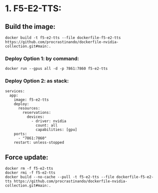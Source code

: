 # 1. F5-E2-TTS:

## Build the image:
```
docker build -t f5-e2-tts --file dockerfile-f5-e2-tts https://github.com/procrastinando/dockerfile-nvidia-collection.git#main:.
```
### Deploy Option 1: by command:
```
docker run --gpus all -d -p 7861:7860 f5-e2-tts
```
### Deploy Option 2: as stack:
```
services:
  app:
    image: f5-e2-tts
    deploy:
      resources:
        reservations:
          devices:
            - driver: nvidia
              count: all
              capabilities: [gpu]
    ports:
      - "7861:7860"
    restart: unless-stopped
```
## Force update:
```
docker rm -f f5-e2-tts
docker rmi -f f5-e2-tts
docker build --no-cache --pull -t f5-e2-tts --file dockerfile-f5-e2-tts https://github.com/procrastinando/dockerfile-nvidia-collection.git#main:.
```
